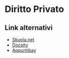 # Diritto Privato

## Link alternativi
- <a href="http://bit.ly/dispensa_dirittoprivato" target="_blank" rel="noopener">Skuola.net</a>
- <a href="http://bit.ly/dirpriv_docsity" target="_blank" rel="noopener">Docsity</a>
- <a href="http://bit.ly/DirPriv_appuntibay" target="_blank" rel="noopener">Appuntibay</a>